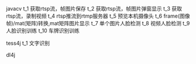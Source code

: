 
javacv
t_1  获取rtsp流，帧图片保存
t_2  获取rtsp流，帧图片弹窗显示
t_3  获取rtsp流，录制视频
t_4  rtsp推流到rtmp服务器
t_5  预览本机摄像头
t_6  frame(图像帧)/mat(矩阵)转换,mat矩阵图片显示
t_7  单个图片人脸检测
t_8  视频人脸检测
t_9  人脸识别训练
t_10 车牌识别训练


tess4j
t_1  文字识别

dl4j